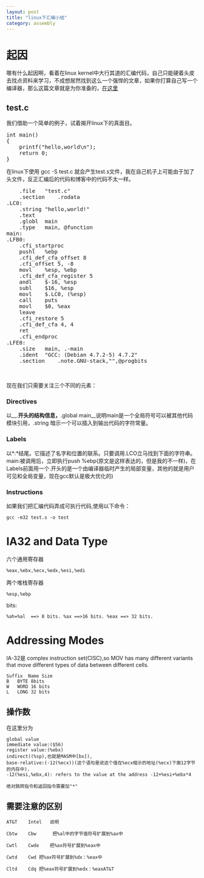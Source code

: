 ```yaml
---
layout: post
title: "linux下汇编小结"
category: assembly 
---
```


# 起因
哪有什么起因啊，看着在linux kernel中大行其道的汇编代码，自己只能硬着头皮去找点资料来学习，不成想居然找到这么一个强悍的文章，如果你打算自己写一个编译器，那么这篇文章就是为你准备的，[在这里](http://www3.nd.edu/~dthain/courses/cse40243/fall2008/ia32-intro.html)

## test.c
我们借助一个简单的例子，试着揭开linux下的真面目。
<pre>
int main()
{
	printf("hello,world\n");
	return 0;
}
</pre>
在linux下使用 gcc -S test.c 就会产生test.s文件，我在自己机子上可能由于加了头文件，反正汇编后的代码和博客中的代码不太一样。
<pre>
	.file	"test.c"
	.section	.rodata
.LC0:
	.string	"hello,world!"
	.text
	.globl	main
	.type	main, @function
main:
.LFB0:
	.cfi_startproc
	pushl	%ebp
	.cfi_def_cfa_offset 8
	.cfi_offset 5, -8
	movl	%esp, %ebp
	.cfi_def_cfa_register 5
	andl	$-16, %esp
	subl	$16, %esp
	movl	$.LC0, (%esp)
	call	puts
	movl	$0, %eax
	leave
	.cfi_restore 5
	.cfi_def_cfa 4, 4
	ret
	.cfi_endproc
.LFE0:
	.size	main, .-main
	.ident	"GCC: (Debian 4.7.2-5) 4.7.2"
	.section	.note.GNU-stack,"",@progbits


</pre>
现在我们只需要关注三个不同的元素：

### Directives
以__.__开头的结构信息，__.global main__说明main是一个全局符号可以被其他代码模块引用，.string 暗示一个可以插入到输出代码的字符常量。

### Labels
以*:*结尾。它描述了名字和位置的联系。只要调用.LCO立马找到下面的字符串。main:被调用后，立即执行push %ebp(原文是这样表达的，但是我的不一样)，在Labels前面用一个.开头的是一个由编译器临时产生的局部变量，其他的就是用户可见和全局变量，现在gcc默认是极大优化的)

### Instructions

如果我们把汇编代码弄成可执行代码,使用以下命令：
	
	gcc -m32 test.s -o test

# IA32 and Data Type
六个通用寄存器	
	
	%eax,%ebx,%ecx,%edx,%esi,%edi
 
两个堆栈寄存器

	%esp,%ebp

bits:

	%ah=%al  ==> 8 bits. %ax ==>16 bits. %eax ==> 32 bits.

# Addressing Modes
IA-32是 complex instruction set(CISC),so MOV has many different variants that move different types of data between different cells.
	
	Suffix	Name Size
	B	BYTE 8bits
	W	WORD 16 bits
	L	LONG 32 bits

## 操作数
在这里分为 

	global value
	immediate value:($56)
	register value:(%ebx)
	indirect((%sp),也就是MASM中[bx]),
	base-relative:(-12(%ecx))(这个语句是说这个值在%ecx暗示的地址(%ecx)下面12字节的内存中). 
	-12(%esi,%ebx,4): refers to the value at the address -12+%esi+%ebx*4

	绝对跳转指令和返回指令需要加"*"

## 需要注意的区别

	AT&T	Intel	说明

	Cbtw	Cbw      把%al中的字节值符号扩展到%ax中

	Cwtl	Cwde	把%ax符号扩展到%eax中

	Cwtd	Cwd	把%ax符号扩展到%dx：%eax中

	Cltd	Cdq	把%eax符号扩展到%edx：%eaxAT&T
	


